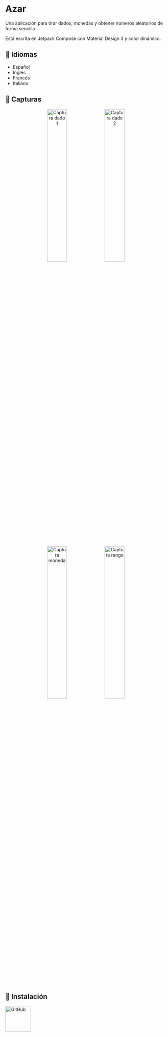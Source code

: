 # Azar

Una aplicación para tirar dados, monedas y obtener números aleatorios de forma sencilla.

Está escrita en Jetpack Compose con Material Design 3 y color dinámico.

## 📝 Idiomas

* Español
* Inglés
* Francés
* Italiano

## 📸 Capturas

<div align="center" style="width: 100%;">
    <img src="https://user-images.githubusercontent.com/68847306/185915043-439e6cfe-de3d-428e-a61d-d12de3dc008e.jpg" alt="Captura dado 1" width="35%">
    <img src="https://user-images.githubusercontent.com/68847306/185915048-b98f7fe7-0dda-45d8-8d5f-607ef64829fc.jpg" alt="Captura dado 2" width="35%">
    <img src="https://user-images.githubusercontent.com/68847306/185915051-5aa2fa93-acf0-42b4-8f00-cec9126d2ddd.jpg" alt="Captura moneda" width="35%">
    <img src="https://user-images.githubusercontent.com/68847306/185915055-8f6e404e-bdce-4f48-9c70-9e10a3db404f.jpg" alt="Captura rango" width="35%">
</div>

## 📲 Instalación

[<img src="https://github.com/machiav3lli/oandbackupx/blob/034b226cea5c1b30eb4f6a6f313e4dadcbb0ece4/badge_github.png" alt="GitHub" height="80">](https://github.com/DanielSevillano/azar/releases/latest)